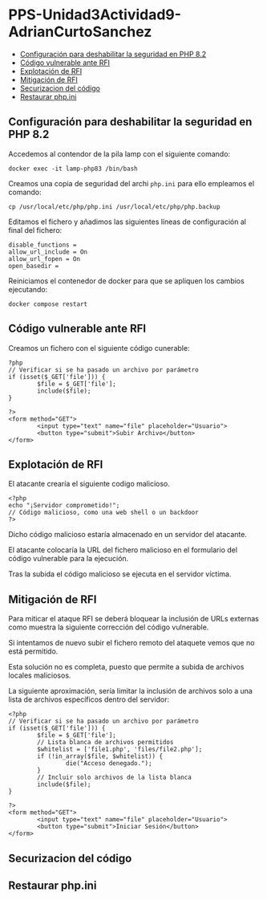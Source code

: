 # PPS-Unidad3Actividad9-AdrianCurtoSanchez

- [Configuración para deshabilitar la seguridad en PHP 8.2](#configuración-para-deshabilitar-la-seguridad-en-php-82)
- [Código vulnerable ante RFI](#securizacion-del-código)
- [Explotación de RFI](#explotación-de-rfi)
- [Mitigación de RFI](#mitigación-de-rfi)
- [Securizacion del código](#securizacion-del-código)
- [Restaurar php.ini](#restaurar-phpini)



## Configuración para deshabilitar la seguridad en PHP 8.2

Accedemos al contendor de la pila lamp con el siguiente comando:
```
docker exec -it lamp-php83 /bin/bash
```

Creamos una copia de seguridad del archi `php.ini` para ello empleamos el comando:
```
cp /usr/local/etc/php/php.ini /usr/local/etc/php/php.backup
```

Editamos el fichero y añadimos las siguientes líneas de configuración al final del fichero:
```
disable_functions =
allow_url_include = On
allow_url_fopen = On
open_basedir = 
```

Reiniciamos el contenedor de docker para que se apliquen los cambios ejecutando:
```
docker compose restart
```

## Código vulnerable ante RFI

Creamos un fichero con el siguiente código cunerable:
```
?php
// Verificar si se ha pasado un archivo por parámetro
if (isset($_GET['file'])) {
        $file = $_GET['file'];
        include($file);
}

?>
<form method="GET">
        <input type="text" name="file" placeholder="Usuario">
        <button type="submit">Subir Archivo</button>
</form>

```

## Explotación de RFI

El atacante crearía el siguiente codigo malicioso.
```
<?php
echo "¡Servidor comprometido!";
// Código malicioso, como una web shell o un backdoor
?>
```

Dicho código malicioso estaría almacenado en un servidor del atacante.

El atacante colocaría la URL del fichero malicioso en el formulario del código vulnerable para la ejecución.

Tras la subida el código malicioso se ejecuta en el servidor víctima.




## Mitigación de RFI

Para miticar el ataque RFI se deberá bloquear la inclusión de URLs externas como muestra la siguiente corrección del código vulnerable.


Si intentamos de nuevo subir el fichero remoto del ataquete vemos que no está permitido.

Esta solución no es completa, puesto que permite a subida de archivos locales maliciosos.


La siguiente aproximación, sería limitar la inclusión de archivos solo a una lista de archivos específicos dentro del servidor:
```
<?php
// Verificar si se ha pasado un archivo por parámetro
if (isset($_GET['file'])) {
        $file = $_GET['file'];
        // Lista blanca de archivos permitidos
        $whitelist = ['file1.php', 'files/file2.php'];
        if (!in_array($file, $whitelist)) {
                die("Acceso denegado.");
        }
        // Incluir solo archivos de la lista blanca
        include($file);
}

?>
<form method="GET">
        <input type="text" name="file" placeholder="Usuario">
        <button type="submit">Iniciar Sesión</button>
</form>
```

## Securizacion del código

## Restaurar php.ini
